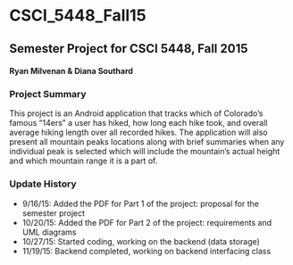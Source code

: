 # CSCI_5448_Fall15
## Semester Project for CSCI 5448, Fall 2015
#### Ryan Milvenan & Diana Southard

### Project Summary
<p>This project is an Android application that tracks which of Colorado’s famous “14ers” a user has hiked, how long each hike took, and overall average hiking length over all recorded hikes. The application will also present all mountain peaks locations along with brief summaries when any individual peak is selected which will include the mountain’s actual height and which mountain range it is a part of.
</p>

### Update History
- 9/16/15: Added the PDF for Part 1 of the project: proposal for the semester project
- 10/20/15: Added the PDF for Part 2 of the project: requirements and UML diagrams
- 10/27/15: Started coding, working on the backend (data storage)
- 11/19/15: Backend completed, working on backend interfacing class
